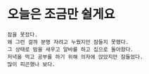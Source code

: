 # 오늘은 조금만 쉴게요
```
잠을 못잤다.
왜 그런 걸까 분명 자려고 누웠지만 잠들지 못했다.
그 상태로 밤을 새우고 알바를 하고 집으로 돌아왔다.
저녁을 먹고 공부를 하기 위해 의자에 앉았지만 잠들었다.
많이 피곤했나 보다.
```
